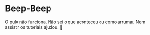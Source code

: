 # Beep-Beep
O pulo não funciona.
Não sei o que aconteceu ou como arrumar.
Nem assistir os tutoriais ajudou.
🍁
